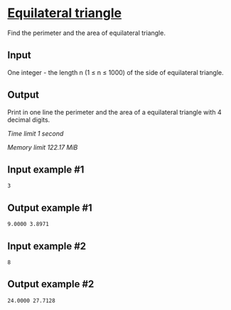 # [Equilateral triangle](https://www.e-olymp.com/en/contests/8947/problems/77341)


Find the perimeter and the area of equilateral triangle.

## Input

One integer - the length n (1 ≤ n ≤ 1000) of the side of equilateral triangle.

## Output

Print in one line the perimeter and the area of a equilateral triangle with 4 decimal digits.

_Time limit 1 second_

_Memory limit 122.17 MiB_

## Input example #1
```
3
```

## Output example #1
```
9.0000 3.8971
```

## Input example #2
```
8
```

## Output example #2
```
24.0000 27.7128
```

